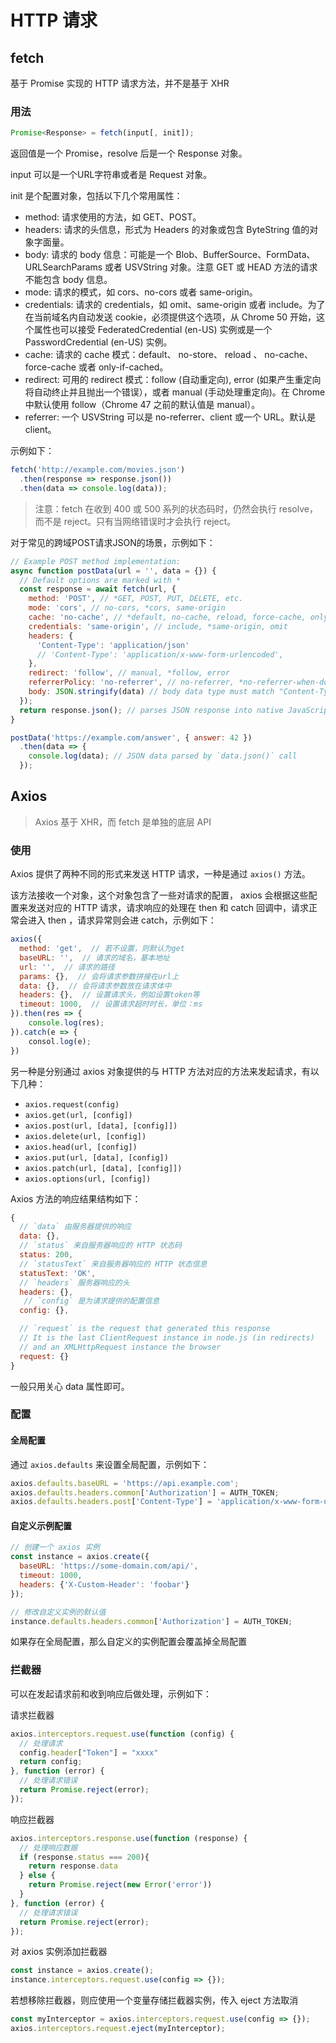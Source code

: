 # HTTP 请求
## fetch
基于 Promise 实现的 HTTP 请求方法，并不是基于 XHR

### 用法
```js
Promise<Response> = fetch(input[, init]);
```
返回值是一个 Promise，resolve 后是一个 Response 对象。

input 可以是一个URL字符串或者是 Request 对象。

init 是个配置对象，包括以下几个常用属性：
- method: 请求使用的方法，如 GET、POST。
- headers: 请求的头信息，形式为 Headers 的对象或包含 ByteString 值的对象字面量。
- body: 请求的 body 信息：可能是一个 Blob、BufferSource、FormData、URLSearchParams 或者 USVString 对象。注意 GET 或 HEAD 方法的请求不能包含 body 信息。
- mode: 请求的模式，如 cors、no-cors 或者 same-origin。
- credentials: 请求的 credentials，如 omit、same-origin 或者 include。为了在当前域名内自动发送 cookie，必须提供这个选项，从 Chrome 50 开始，这个属性也可以接受 FederatedCredential (en-US) 实例或是一个 PasswordCredential (en-US) 实例。
- cache: 请求的 cache 模式：default、 no-store、 reload 、 no-cache、 force-cache 或者 only-if-cached。
- redirect: 可用的 redirect 模式：follow (自动重定向), error (如果产生重定向将自动终止并且抛出一个错误），或者 manual (手动处理重定向)。在 Chrome 中默认使用 follow（Chrome 47 之前的默认值是 manual）。
- referrer: 一个 USVString 可以是 no-referrer、client 或一个 URL。默认是 client。

示例如下：
```js
fetch('http://example.com/movies.json')
  .then(response => response.json())
  .then(data => console.log(data));
```

> 注意：fetch 在收到 400 或 500 系列的状态码时，仍然会执行 resolve，而不是 reject。只有当网络错误时才会执行 reject。

对于常见的跨域POST请求JSON的场景，示例如下：
```js
// Example POST method implementation:
async function postData(url = '', data = {}) {
  // Default options are marked with *
  const response = await fetch(url, {
    method: 'POST', // *GET, POST, PUT, DELETE, etc.
    mode: 'cors', // no-cors, *cors, same-origin
    cache: 'no-cache', // *default, no-cache, reload, force-cache, only-if-cached
    credentials: 'same-origin', // include, *same-origin, omit
    headers: {
      'Content-Type': 'application/json'
      // 'Content-Type': 'application/x-www-form-urlencoded',
    },
    redirect: 'follow', // manual, *follow, error
    referrerPolicy: 'no-referrer', // no-referrer, *no-referrer-when-downgrade, origin, origin-when-cross-origin, same-origin, strict-origin, strict-origin-when-cross-origin, unsafe-url
    body: JSON.stringify(data) // body data type must match "Content-Type" header
  });
  return response.json(); // parses JSON response into native JavaScript objects
}

postData('https://example.com/answer', { answer: 42 })
  .then(data => {
    console.log(data); // JSON data parsed by `data.json()` call
  });
```


## Axios
> Axios 基于 XHR，而 fetch 是单独的底层 API

### 使用
Axios 提供了两种不同的形式来发送 HTTP 请求，一种是通过 `axios()` 方法。

该方法接收一个对象，这个对象包含了一些对请求的配置， axios 会根据这些配置来发送对应的 HTTP 请求，请求响应的处理在 then 和 catch 回调中，请求正常会进入 then ，请求异常则会进 catch，示例如下：

```js
axios({
  method: 'get',  // 若不设置，则默认为get
  baseURL: '',  // 请求的域名，基本地址
  url: '',  // 请求的路径
  params: {},  // 会将请求参数拼接在url上
  data: {},  // 会将请求参数放在请求体中
  headers: {},  // 设置请求头，例如设置token等
  timeout: 1000,  // 设置请求超时时长，单位：ms
}).then(res => {
    console.log(res);
}).catch(e => {
    consol.log(e);
})
```

另一种是分别通过 axios 对象提供的与 HTTP 方法对应的方法来发起请求，有以下几种：

- `axios.request(config)`
- `axios.get(url, [config])`
- `axios.post(url, [data], [config]])`
- `axios.delete(url, [config])`
- `axios.head(url, [config])`
- `axios.put(url, [data], [config])`
- `axios.patch(url, [data], [config]])`
- `axios.options(url, [config])`

Axios 方法的响应结果结构如下：
```js
{
  // `data` 由服务器提供的响应
  data: {},
  // `status` 来自服务器响应的 HTTP 状态码
  status: 200,
  // `statusText` 来自服务器响应的 HTTP 状态信息
  statusText: 'OK',
  // `headers` 服务器响应的头
  headers: {},
   // `config` 是为请求提供的配置信息
  config: {},

  // `request` is the request that generated this response
  // It is the last ClientRequest instance in node.js (in redirects)
  // and an XMLHttpRequest instance the browser
  request: {}
}
```

一般只用关心 data 属性即可。

### 配置
#### 全局配置
通过 `axios.defaults` 来设置全局配置，示例如下：
```js
axios.defaults.baseURL = 'https://api.example.com';
axios.defaults.headers.common['Authorization'] = AUTH_TOKEN;
axios.defaults.headers.post['Content-Type'] = 'application/x-www-form-urlencoded';
```

#### 自定义示例配置
```js
// 创建一个 axios 实例
const instance = axios.create({
  baseURL: 'https://some-domain.com/api/',
  timeout: 1000,
  headers: {'X-Custom-Header': 'foobar'}
});

// 修改自定义实例的默认值
instance.defaults.headers.common['Authorization'] = AUTH_TOKEN;
```

如果存在全局配置，那么自定义的实例配置会覆盖掉全局配置

### 拦截器
可以在发起请求前和收到响应后做处理，示例如下：

请求拦截器
```js
axios.interceptors.request.use(function (config) {
  // 处理请求
  config.header["Token"] = "xxxx"
  return config;
}, function (error) {
  // 处理请求错误
  return Promise.reject(error);
});
```

响应拦截器
```js
axios.interceptors.response.use(function (response) {
  // 处理响应数据
  if (response.status === 200){
    return response.data
  } else {
    return Promise.reject(new Error('error'))
  }
}, function (error) {
  // 处理请求错误
  return Promise.reject(error);
});
```

对 axios 实例添加拦截器
```js
const instance = axios.create();
instance.interceptors.request.use(config => {});
```

若想移除拦截器，则应使用一个变量存储拦截器实例，传入 eject 方法取消
```js
const myInterceptor = axios.interceptors.request.use(config => {});
axios.interceptors.request.eject(myInterceptor);
```
